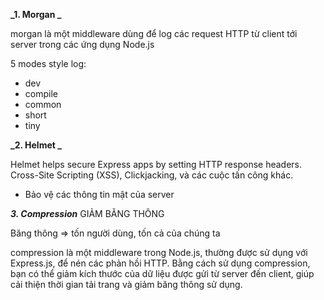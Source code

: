 <!-- NPM Package must have -->

**_1. Morgan _**

morgan là một middleware dùng để log các request HTTP từ client tới server trong các ứng dụng Node.js

5 modes style log:

-   dev
-   compile
-   common
-   short
-   tiny

**_2. Helmet _**

Helmet helps secure Express apps by setting HTTP response headers.
Cross-Site Scripting (XSS), Clickjacking, và các cuộc tấn công khác.

-   Bảo vệ các thông tin mật của server

**_3. Compression_**
GIẢM BĂNG THÔNG

Băng thông => tốn người dùng, tốn cả của chúng ta

compression là một middleware trong Node.js, thường được sử dụng với Express.js, để nén các phản hồi HTTP. Bằng cách sử dụng compression, bạn có thể giảm kích thước của dữ liệu được gửi từ server đến client, giúp cải thiện thời gian tải trang và giảm băng thông sử dụng.
